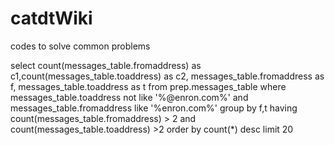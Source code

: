 # catdtWiki
codes to solve common problems

select count(messages_table.fromaddress) as c1,count(messages_table.toaddress) as c2, messages_table.fromaddress as f, messages_table.toaddress as t from prep.messages_table where messages_table.toaddress not like '%@enron.com%' and messages_table.fromaddress like '%enron.com%' group by f,t having count(messages_table.fromaddress)  > 2 and count(messages_table.toaddress) >2 order by count(*) desc limit 20
